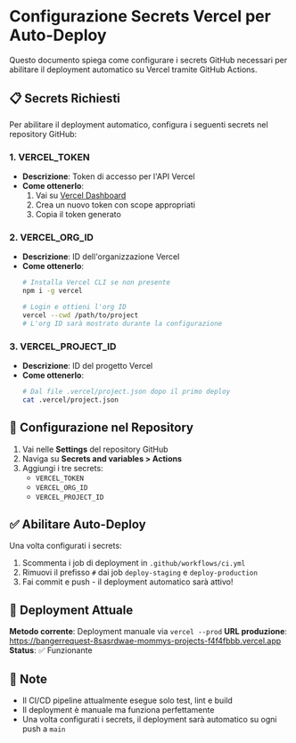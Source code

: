 # Configurazione Secrets Vercel per Auto-Deploy

Questo documento spiega come configurare i secrets GitHub necessari per abilitare il deployment automatico su Vercel tramite GitHub Actions.

## 📋 Secrets Richiesti

Per abilitare il deployment automatico, configura i seguenti secrets nel repository GitHub:

### 1. VERCEL_TOKEN
- **Descrizione**: Token di accesso per l'API Vercel
- **Come ottenerlo**:
  1. Vai su [Vercel Dashboard](https://vercel.com/account/tokens)
  2. Crea un nuovo token con scope appropriati
  3. Copia il token generato

### 2. VERCEL_ORG_ID
- **Descrizione**: ID dell'organizzazione Vercel
- **Come ottenerlo**:
  ```bash
  # Installa Vercel CLI se non presente
  npm i -g vercel
  
  # Login e ottieni l'org ID
  vercel --cwd /path/to/project
  # L'org ID sarà mostrato durante la configurazione
  ```

### 3. VERCEL_PROJECT_ID
- **Descrizione**: ID del progetto Vercel
- **Come ottenerlo**:
  ```bash
  # Dal file .vercel/project.json dopo il primo deploy
  cat .vercel/project.json
  ```

## 🔧 Configurazione nel Repository

1. Vai nelle **Settings** del repository GitHub
2. Naviga su **Secrets and variables > Actions**
3. Aggiungi i tre secrets:
   - `VERCEL_TOKEN`
   - `VERCEL_ORG_ID` 
   - `VERCEL_PROJECT_ID`

## ✅ Abilitare Auto-Deploy

Una volta configurati i secrets:

1. Scommenta i job di deployment in `.github/workflows/ci.yml`
2. Rimuovi il prefisso `#` dai job `deploy-staging` e `deploy-production`
3. Fai commit e push - il deployment automatico sarà attivo!

## 🚀 Deployment Attuale

**Metodo corrente**: Deployment manuale via `vercel --prod`
**URL produzione**: https://bangerrequest-8sasrdwae-mommys-projects-f4f4fbbb.vercel.app
**Status**: ✅ Funzionante

## 📝 Note

- Il CI/CD pipeline attualmente esegue solo test, lint e build
- Il deployment è manuale ma funziona perfettamente
- Una volta configurati i secrets, il deployment sarà automatico su ogni push a `main`